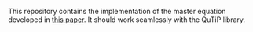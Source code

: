 This repository contains the implementation of the master equation developed in [this paper](https://arxiv.org/abs/2402.06354v1). 
It should work seamlessly with the QuTiP library.


